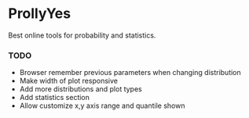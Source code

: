 # ProllyYes

Best online tools for probability and statistics.

### TODO
- Browser remember previous parameters when changing distribution
- Make width of plot responsive
- Add more distributions and plot types
- Add statistics section
- Allow customize x,y axis range and quantile shown